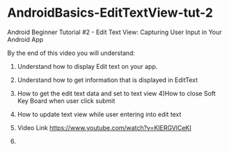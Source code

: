 # AndroidBasics-EditTextView-tut-2
Android Beginner Tutorial #2 - Edit Text View: Capturing User Input in Your Android App

By the end of this video you will understand:
1) Understand how to display Edit text on your app.
2) Understand how to get information that is displayed in EditText 
3) How to get the edit text data and set to text view
4)How to close Soft Key Board when user click submit
5) How to update text view while user entering into edit text

6) Video Link https://www.youtube.com/watch?v=KIERGVlCeKI
7) 
